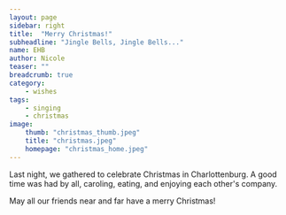 ```yaml
---
layout: page
sidebar: right
title:  "Merry Christmas!"
subheadline: "Jingle Bells, Jingle Bells..."
name: EHB
author: Nicole
teaser: ""
breadcrumb: true
category:
    - wishes
tags:
    - singing
    - christmas
image:
    thumb: "christmas_thumb.jpeg"
    title: "christmas.jpeg"
    homepage: "christmas_home.jpeg"
---
```


Last night, we gathered to celebrate Christmas in Charlottenburg. A good time was had by all, caroling, eating, and enjoying each other's company. 

May all our friends near and far have a merry Christmas!

